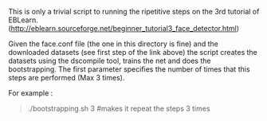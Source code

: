 This is only a trivial script to running the ripetitive steps on the 3rd tutorial of EBLearn. (http://eblearn.sourceforge.net/beginner_tutorial3_face_detector.html) 

Given the face.conf file (the one in this directory is fine) and the downloaded datasets (see first step of the link above) the script creates the datasets using the dscompile tool, trains the net and does the bootstrapping. 
The first parameter specifies the number of times that this steps are performed (Max 3 times). 

For example : 
> ./bootstrapping.sh 3 #makes it repeat the steps 3 times
